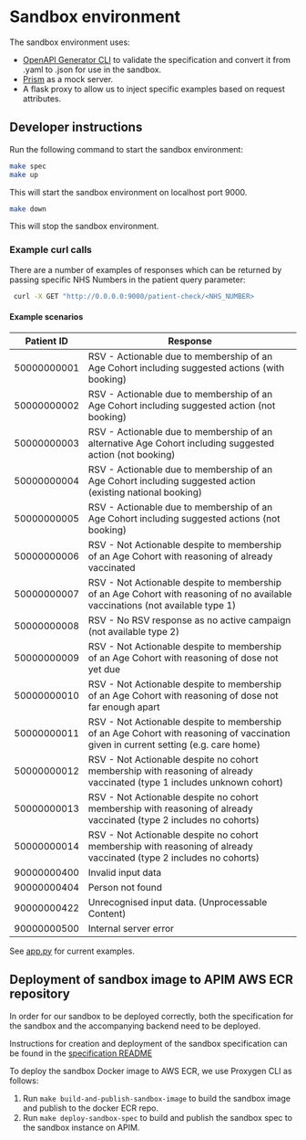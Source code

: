 # Sandbox environment

The sandbox environment uses:

* [OpenAPI Generator CLI](https://github.com/OpenAPITools/openapi-generator-cli) to validate the specification and convert it from .yaml to .json for use in the sandbox.
* [Prism](https://stoplight.io/open-source/prism) as a mock server.
* A flask proxy to allow us to inject specific examples based on request attributes.

## Developer instructions

Run the following command to start the sandbox environment:

```bash
make spec
make up
```

This will start the sandbox environment on localhost port 9000.

```bash
make down
```

This will stop the sandbox environment.

### Example curl calls

There are a number of examples of responses which can be returned by passing specific NHS Numbers in the patient query parameter:

```bash
 curl -X GET "http://0.0.0.0:9000/patient-check/<NHS_NUMBER>
```

#### Example scenarios

| Patient ID   | Response                                                                                                                              |
|--------------|---------------------------------------------------------------------------------------------------------------------------------------|
| 50000000001  | RSV - Actionable due to membership of an Age Cohort including suggested actions (with booking)                                        |
| 50000000002  | RSV - Actionable due to membership of an Age Cohort including suggested action (not booking)                                          |
| 50000000003  | RSV - Actionable due to membership of an alternative Age Cohort including suggested action (not booking)                              |
| 50000000004  | RSV - Actionable due to membership of an Age Cohort including suggested action (existing national booking)                            |
| 50000000005  | RSV - Actionable due to membership of an Age Cohort including suggested actions (not booking)                                         |
| 50000000006  | RSV - Not Actionable despite to membership of an Age Cohort with reasoning of already vaccinated                                      |
| 50000000007  | RSV - Not Actionable despite to membership of an Age Cohort with reasoning of no available vaccinations (not available type 1)        |
| 50000000008  | RSV - No RSV response as no active campaign (not available type 2)                                                                    |
| 50000000009  | RSV - Not Actionable despite to membership of an Age Cohort with reasoning of dose not yet due                                        |
| 50000000010  | RSV - Not Actionable despite to membership of an Age Cohort with reasoning of dose not far enough apart                               |
| 50000000011  | RSV - Not Actionable despite to membership of an Age Cohort with reasoning of vaccination given in current setting (e.g. care home)   |
| 50000000012  | RSV - Not Actionable despite no cohort membership with reasoning of already vaccinated (type 1 includes unknown cohort)               |
| 50000000013  | RSV - Not Actionable despite no cohort membership with reasoning of already vaccinated (type 2 includes no cohorts)                   |
| 50000000014  | RSV - Not Actionable despite no cohort membership with reasoning of already vaccinated (type 2 includes no cohorts)                   |
| 90000000400  | Invalid input data                                                                                                                    |
| 90000000404  | Person not found                                                                                                                      |
| 90000000422  | Unrecognised input data. (Unprocessable Content)                                                                                      |
| 90000000500  | Internal server error                                                                                                                 |

See [app.py](app.py) for current examples.

## Deployment of sandbox image to APIM AWS ECR repository

In order for our sandbox to be deployed correctly, both the specification for the sandbox and the accompanying backend
need to be deployed.

Instructions for creation and deployment of the sandbox specification can be found in the [specification README](/specification/README.md)

To deploy the sandbox Docker image to AWS ECR, we use Proxygen CLI as follows:

1. Run `make build-and-publish-sandbox-image` to build the sandbox image and publish to the docker ECR repo.
2. Run `make deploy-sandbox-spec` to build and publish the sandbox spec to the sandbox instance on APIM.
